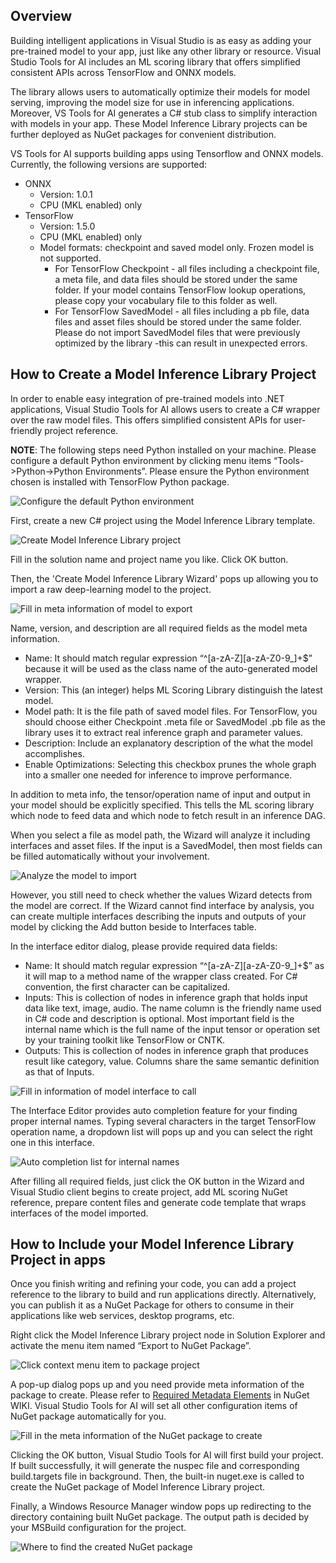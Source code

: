 ## Overview

Building intelligent applications in Visual Studio is as easy as adding your pre-trained model to your app, just like any other library or resource. Visual Studio Tools for AI includes an ML scoring library that offers simplified consistent APIs across TensorFlow and ONNX models.

The library allows users to automatically optimize their models for model serving, improving the model size for use in inferencing applications. Moreover, VS Tools for AI generates a C# stub class to simplify interaction with models in your app. These Model Inference Library projects can be further deployed as NuGet packages for convenient distribution.

VS Tools for AI supports building apps using Tensorflow and ONNX models. Currently, the following versions are supported:
-   ONNX
    -   Version: 1.0.1
    -   CPU (MKL enabled) only
-   TensorFlow
    -   Version: 1.5.0
    -   CPU (MKL enabled) only
    -   Model formats: checkpoint and saved model only. Frozen model is not supported.
        -   For TensorFlow Checkpoint - all files including a checkpoint file, a meta file, and data files should be stored under the same folder. If your model contains TensorFlow lookup operations, please copy your vocabulary file to this folder as well.
        -   For TensorFlow SavedModel - all files including a pb file, data files and asset files should be stored under the same folder. Please do not import SavedModel files that were previously optimized by the library -this can result in unexpected errors.

## How to Create a Model Inference Library Project

In order to enable easy integration of pre-trained models into .NET applications, Visual Studio Tools for AI allows users to create a C# wrapper over the raw model files. This offers simplified consistent APIs for user-friendly project reference.

**NOTE**: The following steps need Python installed on your machine. Please configure a default Python environment by clicking menu items “Tools->Python->Python Environments”. Please ensure the Python environment chosen is installed with TensorFlow Python package.

![Configure the default Python environment](/docs/media/model-inference/configure_python.png)

First, create a new C# project using the Model Inference Library template.

![Create Model Inference Library project](/docs/media/model-inference/create_project.png)

Fill in the solution name and project name you like. Click OK button.

Then, the 'Create Model Inference Library Wizard' pops up allowing you to import a raw deep-learning model to the project.

![Fill in meta information of model to export](/docs/media/model-inference/importer_dialog.png)

Name, version, and description are all required fields as the model meta information.

+ Name: It should match regular expression “^[a-zA-Z][a-zA-Z0-9_]+$” because it will be used as the class name of the auto-generated model wrapper.
+ Version: This (an integer) helps ML Scoring Library distinguish the latest model.
+ Model path: It is the file path of saved model files. For TensorFlow, you should choose either Checkpoint .meta file or SavedModel .pb file as the library uses it to extract real inference graph and parameter values.
+ Description: Include an explanatory description of the what the model accomplishes.
+ Enable Optimizations: Selecting this checkbox prunes the whole graph into a smaller one needed for inference to improve performance.

In addition to meta info, the tensor/operation name of input and output in your model should be explicitly specified. This tells the ML scoring library which node to feed data and which node to fetch result in an inference DAG. 

When you select a file as model path, the Wizard will analyze it including interfaces and asset files. If the input is a SavedModel, then most fields can be filled automatically without your involvement.

![Analyze the model to import](/docs/media/model-inference/analyze_model.png)

However, you still need to check whether the values Wizard detects from the model are correct. If the Wizard cannot find interface by analysis, you can create multiple interfaces describing the inputs and outputs of your model by clicking the Add button beside to Interfaces table.

In the interface editor dialog, please provide required data fields:

+ Name: It should match regular expression “^[a-zA-Z][a-zA-Z0-9_]+$” as it will map to a method name of the wrapper class created. For C# convention, the first character can be capitalized.
+ Inputs: This is collection of nodes in inference graph that holds input data like text, image, audio. The name column is the friendly name used in C# code and description is optional. Most important field is the internal name which is the full name of the input tensor or operation set by your training toolkit like TensorFlow or CNTK.
+ Outputs: This is collection of nodes in inference graph that produces result like category, value. Columns share the same semantic definition as that of Inputs.

![Fill in information of model interface to call](/docs/media/model-inference/interface_dialog.png)

The Interface Editor provides auto completion feature for your finding proper internal names. Typing several characters in the target TensorFlow operation name, a dropdown list will pops up and you can select the right one in this interface.

![Auto completion list for internal names](/docs/media/model-inference/auto_completion.png)

After filling all required fields, just click the OK button in the Wizard and Visual Studio client begins to create project, add ML scoring NuGet reference, prepare content files and generate code template that wraps interfaces of the model imported.

## How to Include your Model Inference Library Project in apps

Once you finish writing and refining your code, you can add a project reference to the library to build and run applications directly. Alternatively, you can publish it as a NuGet Package for others to consume in their applications like web services, desktop programs, etc.

Right click the Model Inference Library project node in Solution Explorer and activate the menu item named “Export to NuGet Package”.

![Click context menu item to package project](/docs/media/model-inference/create_nupkg.png)

A pop-up dialog pops up and you need provide meta information of the package to create. Please refer to [Required Metadata Elements](https://docs.microsoft.com/en-us/nuget/schema/nuspec#required-metadata-elements) in NuGet WIKI. Visual Studio Tools for AI will set all other configuration items of NuGet package automatically for you.

![Fill in the meta information of the NuGet package to create](/docs/media/model-inference/package_dialog.png)

Clicking the OK button, Visual Studio Tools for AI will first build your project. If built successfully, it will generate the nuspec file and corresponding build.targets file in background. Then, the built-in nuget.exe is called to create the NuGet package of Model Inference Library project.

Finally, a Windows Resource Manager window pops up redirecting to the directory containing built NuGet package. The output path is decided by your MSBuild configuration for the project.

![Where to find the created NuGet package](/docs/media/model-inference/output_folder.png)
